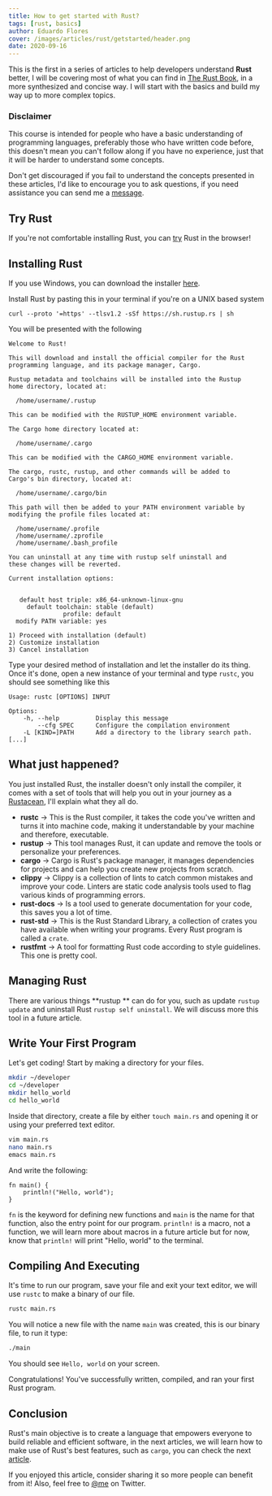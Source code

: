 ```yaml
---
title: How to get started with Rust?
tags: [rust, basics]
author: Eduardo Flores
cover: /images/articles/rust/getstarted/header.png
date: 2020-09-16
---
```


This is the first in a series of articles to help developers understand **Rust** better, I will be covering most of what you can find in [The Rust Book](https://doc.rust-lang.org/book/), in a more synthesized and concise way. I will start with the basics and build my way up to more complex topics.

### Disclaimer

This course is intended for people who have a basic understanding of programming languages, preferably those who have written code before, this doesn't mean you can't follow along if you have no experience, just that it will be harder to understand some concepts.

Don't get discouraged if you fail to understand the concepts presented in these articles, I'd like to encourage you to ask questions, if you need assistance you can send me a [message](https://t.me/edfloreshz).

## Try Rust

If you're not comfortable installing Rust, you can [try](https://play.rust-lang.org/) Rust in the browser!

## Installing Rust

If you use Windows, you can download the installer [here](https://www.rust-lang.org/tools/install).

Install Rust by pasting this in your terminal if you're on a UNIX based system

    curl --proto '=https' --tlsv1.2 -sSf https://sh.rustup.rs | sh

You will be presented with the following

```
Welcome to Rust!

This will download and install the official compiler for the Rust
programming language, and its package manager, Cargo.

Rustup metadata and toolchains will be installed into the Rustup
home directory, located at:

  /home/username/.rustup

This can be modified with the RUSTUP_HOME environment variable.

The Cargo home directory located at:

  /home/username/.cargo

This can be modified with the CARGO_HOME environment variable.

The cargo, rustc, rustup, and other commands will be added to
Cargo's bin directory, located at:

  /home/username/.cargo/bin

This path will then be added to your PATH environment variable by
modifying the profile files located at:

  /home/username/.profile
  /home/username/.zprofile
  /home/username/.bash_profile

You can uninstall at any time with rustup self uninstall and
these changes will be reverted.

Current installation options:


   default host triple: x86_64-unknown-linux-gnu
     default toolchain: stable (default)
               profile: default
  modify PATH variable: yes

1) Proceed with installation (default)
2) Customize installation
3) Cancel installation

```

Type your desired method of installation and let the installer do its thing. Once it's done, open a new instance of your terminal and type `rustc`, you should see something like this

    Usage: rustc [OPTIONS] INPUT

    Options:
        -h, --help          Display this message
            --cfg SPEC      Configure the compilation environment
        -L [KIND=]PATH      Add a directory to the library search path. [...]

## What just happened?

You just installed Rust, the installer doesn't only install the compiler, it comes with a set of tools that will help you out in your journey as a [Rustacean](https://www.rustaceans.org/), I'll explain what they all do.

- **rustc** -> This is the Rust compiler, it takes the code you've written and turns it into machine code, making it understandable by your machine and therefore, executable.
- **rustup** -> This tool manages Rust, it can update and remove the tools or personalize your preferences.
- **cargo** -> Cargo is Rust's package manager, it manages dependencies for projects and can help you create new projects from scratch.
- **clippy** -> Clippy is a collection of lints to catch common mistakes and improve your code. Linters are static code analysis tools used to flag various kinds of programming errors.
- **rust-docs** -> Is a tool used to generate documentation for your code, this saves you a lot of time.
- **rust-std** -> This is the Rust Standard Library, a collection of crates you have available when writing your programs. Every Rust program is called a `crate`.
- **rustfmt** -> A tool for formatting Rust code according to style guidelines. This one is pretty cool.

## Managing Rust

There are various things **rustup ** can do for you, such as update `rustup update` and uninstall Rust `rustup self uninstall`. We will discuss more this tool in a future article.

## Write Your First Program

Let's get coding! Start by making a directory for your files.

```bash
mkdir ~/developer
cd ~/developer
mkdir hello_world
cd hello_world
```

Inside that directory, create a file by either `touch main.rs` and opening it or using your preferred text editor.

```bash
vim main.rs
nano main.rs
emacs main.rs
```

And write the following:

    fn main() {
        println!("Hello, world");
    }

`fn` is the keyword for defining new functions and `main` is the name for that function, also the entry point for our program. `println!` is a macro, not a function, we will learn more about macros in a future article but for now, know that `println!` will print "Hello, world" to the terminal.

## Compiling And Executing

It's time to run our program, save your file and exit your text editor, we will use `rustc` to make a binary of our file.

```bash
rustc main.rs
```

You will notice a new file with the name `main` was created, this is our binary file, to run it type:

```bash
./main
```

You should see `Hello, world` on your screen.

Congratulations! You've successfully written, compiled, and ran your first Rust program.

## Conclusion

Rust's main objective is to create a language that empowers everyone
to build reliable and efficient software, in the next articles, we will learn how to make use of Rust's best features, such as `cargo`, you can check the next [article](/articles/cargo).

If you enjoyed this article, consider sharing it so more people can benefit from it! Also, feel free to [@me](https://twitter.com/edfloreshz) on Twitter.
